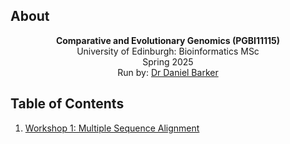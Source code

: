 <!-- 
*** README for Comparative and Evolutionary Genomics PGBI11115 Semester 2
-->
<!-- ABOUT -->
## About
<p align="center">
<b>Comparative and Evolutionary Genomics (PGBI11115)</b> <br>
  University of Edinburgh: Bioinformatics MSc  <br>
    Spring 2025 <br>
Run by: <a href="https://edwebprofiles.ed.ac.uk/profile/daniel-barker"> Dr Daniel Barker</a><br>
</p>

<!-- TABLE OF CONTENTS -->
## Table of Contents
1. [Workshop 1: Multiple Sequence Alignment](/Tutorial1_MSA/)
